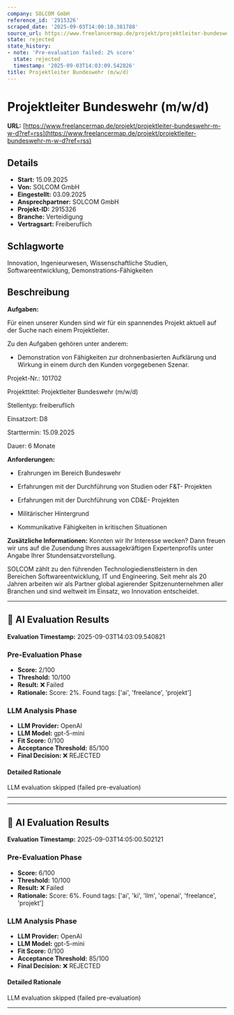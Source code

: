 ```yaml
---
company: SOLCOM GmbH
reference_id: '2915326'
scraped_date: '2025-09-03T14:00:10.381788'
source_url: https://www.freelancermap.de/projekt/projektleiter-bundeswehr-m-w-d?ref=rss
state: rejected
state_history:
- note: 'Pre-evaluation failed: 2% score'
  state: rejected
  timestamp: '2025-09-03T14:03:09.542826'
title: Projektleiter Bundeswehr (m/w/d)
---
```



# Projektleiter Bundeswehr (m/w/d)
**URL:** [https://www.freelancermap.de/projekt/projektleiter-bundeswehr-m-w-d?ref=rss](https://www.freelancermap.de/projekt/projektleiter-bundeswehr-m-w-d?ref=rss)
## Details
- **Start:** 15.09.2025
- **Von:** SOLCOM GmbH
- **Eingestellt:** 03.09.2025
- **Ansprechpartner:** SOLCOM GmbH
- **Projekt-ID:** 2915326
- **Branche:** Verteidigung
- **Vertragsart:** Freiberuflich

## Schlagworte
Innovation, Ingenieurwesen, Wissenschaftliche Studien, Softwareentwicklung, Demonstrations-Fähigkeiten

## Beschreibung
**Aufgaben:**

Für einen unserer Kunden sind wir für ein spannendes Projekt aktuell auf der Suche nach einem Projektleiter.

Zu den Aufgaben gehören unter anderem:

+ Demonstration von Fähigkeiten zur drohnenbasierten Aufklärung und Wirkung in einem durch den Kunden vorgegebenen Szenar.

Projekt-Nr.:
101702

Projekttitel:
Projektleiter Bundeswehr (m/w/d)

Stellentyp:
freiberuflich

Einsatzort:
D8

Starttermin:
15.09.2025

Dauer:
6 Monate

**Anforderungen:**

+ Erahrungen im Bereich Bundeswehr

+ Erfahrungen mit der Durchführung von Studien oder F&T- Projekten

+ Erfahrungen mit der Durchführung von CD&E- Projekten

+ Militärischer Hintergrund

+ Kommunikative Fähigkeiten in kritischen Situationen

**Zusätzliche Informationen:**
Konnten wir Ihr Interesse wecken? Dann freuen wir uns auf die Zusendung Ihres aussagekräftigen Expertenprofils unter Angabe Ihrer Stundensatzvorstellung.

SOLCOM zählt zu den führenden Technologiedienstleistern in den Bereichen Softwareentwicklung, IT und Engineering. Seit mehr als 20 Jahren arbeiten wir als Partner global agierender Spitzenunternehmen aller Branchen und sind weltweit im Einsatz, wo Innovation entscheidet.

---

## 🤖 AI Evaluation Results

**Evaluation Timestamp:** 2025-09-03T14:03:09.540821

### Pre-Evaluation Phase
- **Score:** 2/100
- **Threshold:** 10/100
- **Result:** ❌ Failed
- **Rationale:** Score: 2%. Found tags: ['ai', 'freelance', 'projekt']

### LLM Analysis Phase
- **LLM Provider:** OpenAI
- **LLM Model:** gpt-5-mini
- **Fit Score:** 0/100
- **Acceptance Threshold:** 85/100
- **Final Decision:** ❌ REJECTED

#### Detailed Rationale
LLM evaluation skipped (failed pre-evaluation)

---


---

## 🤖 AI Evaluation Results

**Evaluation Timestamp:** 2025-09-03T14:05:00.502121

### Pre-Evaluation Phase
- **Score:** 6/100
- **Threshold:** 10/100
- **Result:** ❌ Failed
- **Rationale:** Score: 6%. Found tags: ['ai', 'ki', 'llm', 'openai', 'freelance', 'projekt']

### LLM Analysis Phase
- **LLM Provider:** OpenAI
- **LLM Model:** gpt-5-mini
- **Fit Score:** 0/100
- **Acceptance Threshold:** 85/100
- **Final Decision:** ❌ REJECTED

#### Detailed Rationale
LLM evaluation skipped (failed pre-evaluation)

---
